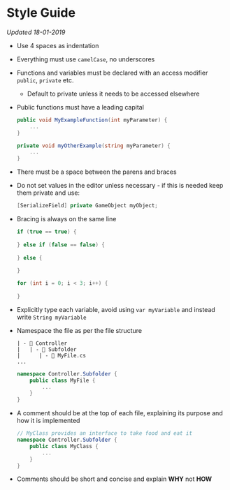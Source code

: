 # Style Guide 

_Updated 18-01-2019_

- Use 4 spaces as indentation

- Everything must use `camelCase`, no underscores

- Functions and variables must be declared with an access modifier `public`, `private` etc.

  - Default to private unless it needs to be accessed elsewhere

- Public functions must have a leading capital

  ```csharp
  public void MyExampleFunction(int myParameter) {
      ...
  }
  
  private void myOtherExample(string myParameter) {
      ...
  }
  ```

- There must be a space between the parens and braces

- Do not set values in the editor unless necessary - if this is needed keep them private and use:

  ```csharp
  [SerializeField] private GameObject myObject;
  ```

- Bracing is always on the same line

  ```csharp
  if (true == true) {
      
  } else if (false == false) {
      
  } else {
      
  }
  
  for (int i = 0; i < 3; i++) {
      
  }
  ```

- Explicitly type each variable, avoid using `var myVariable` and instead write `String myVariable`

- Namespace the file as per the file structure 

  ```
  | - 📁 Controller
  |   | - 📁 Subfolder
  |   	 | - 📝 MyFile.cs
  ...    	 
  ```

  ```csharp
  namespace Controller.Subfolder {
      public class MyFile {
          ...
      }
  }
  ```

- A comment should be at the top of each file, explaining its purpose and how it is implemented 

  ```csharp
  // MyClass provides an interface to take food and eat it
  namespace Controller.Subfolder {
      public class MyClass {
          ...
      }
  }
  ```

- Comments should be short and concise and explain **WHY** not **HOW**
